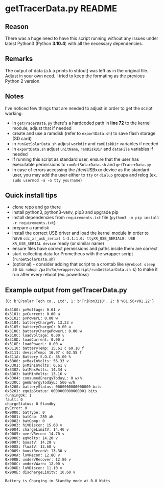 # getTracerData.py README

## Reason

There was a huge need to have this script running without any issues under latest Python3 (Python **3.10.4**) with all the necessary dependencies.

## Remarks

The output of data (a.k.a prints to stdout) was left as in the original file. Adjust in your own need. I tried to keep the formating as the previous Python 2 version.

## Notes

I've noticed few things that are needed to adjust in order to get the script working:
- in `getTracerData.py` there's a hardcoded path in **line 72** to the kernel module, adjust that if needed
- create and use a ramdisk (refer to `exportData.sh`) to save flash storage (SD card)
- in `runGetSolarData.sh` adjust `workdir` and `ramDiskDir` variables if needed
- in `exportData.sh` adjust `unitName`, `ramDiskDir` and `dataFile` variables if needed
- if running this script as standard user, ensure that the user has executable permissions to `runGetSolarData.sh` and `getTracerData.py`
- in case of errors accessing the /dev/USBxxx device as the standard user, you may add the user either to `tty` or `dialup` groups and relog (ex. `sudo usermod -a -G tty yourname`)

## Quick install tips

- clone repo and go there
- install python3, python3-venv, pip3 and upgrade pip
- install dependencies from `requirements.txt` file (`python3 -m pip install -r requirements.txt`)
- prepare a ramdisk
- install the correct USB driver and load the kernel module in order to have `cdc_xr_usb_serial 1-3.1:1.0: ttyXR_USB_SERIAL0: USB XR_USB_SERIAL device` ready (or similar name)
- ensure files have correct permissions and paths inside them are correct
- start collecting data for Prometheus with the wrapper script (`runGetSolarData.sh`)
- (optional) - consider adding that script to a crontab like (`@reboot sleep 30 && nohup /path/to/wrapper/script/runGetSolarData.sh &`) to make it run after every reboot (ex. powerloss)

## Example output from getTracerData.py

```shell
{0: b'EPsolar Tech co., Ltd', 1: b'TriRon3210', 2: b'V01.56+V01.22'}

0x3100: pvVoltage: 0.61 v
0x3101: pvCurrent: 0.00 a
0x3102: pvPowerL: 0.00 w
0x3104: batteryChargeV: 13.23 v
0x3105: batteryChargeC: 0.00 a
0x3106: batteryChargePowerL: 0.00 w
0x310C: loadVoltage: 0.00 v
0x310D: loadCurrent: 0.00 a
0x310E: loadPowerL: 0.00 w
0x3110: batteryTemp: 15.61 c 60.10 f
0x3111: deviceTemp: 16.97 c 62.55 f
0x311A: Battery S.O.C: 85.00 %
0x3300: pvMaxInVolts: 56.33 v
0x3301: pvMinInVolts: 0.61 v
0x3302: batMaxVolts: 14.34 v
0x3303: batMinVolts: 13.16 v
0x3304: consumedEnergyTodayL: 0 w/h
0x330C: genEnergyTodayL: 500 w/h
0x3200: batteryStatus: 0000000000000000 bits
0x3201: equipStatus: 0000000000000001 bits
runningOk: 1
fault: 0
chargeStatus: 0 Standby
pvError: 0
0x9000: batType: 0
0x9001: batCap: 280 ah
0x9002: batComp: 0
0x9003: hiVDiscon: 15.60 v
0x9004: chargeLimitV: 14.40 v
0x9005: overVRecon: 14.70 v
0x9006: eqVolts: 14.20 v
0x9007: boostV: 14.20 v
0x9008: floatV: 13.60 v
0x9009: boostReconV: 13.30 v
0x900A: loVRecon: 12.80 v
0x900B: underVRecover: 12.80 v
0x900C: underVWarn: 12.00 v
0x90OD: loVDiscon: 11.10 v
0x900E: dischargeLimitV: 10.60 v

Battery is Charging in Standby mode at 0.0 Watts
```
